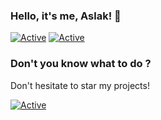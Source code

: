 ### Hello, it's me, Aslak! 👋

[![Active](https://img.shields.io/badge/Langages-JS%20/%20Go%20/%20HTML%20/%20CSS-cyan?style=flat-square)](https://www.github.com/aslakoffi)
[![Active](https://img.shields.io/badge/Discord-CLICK-blue?style=flat-square&logo=discord)](https://discord.gg/hyhnBeX)

### Don't you know what to do ?

Don't hesitate to star my projects!

[![Active](https://github-readme-stats.vercel.app/api?username=aslakoffi&show_icons=true&theme=dark&count_private=true&hide=prs,issues)](https://www.github.com/aslakoffi)

